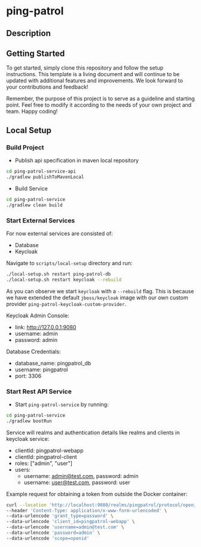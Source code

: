 # ping-patrol

## Description

## Getting Started

To get started, simply clone this repository and follow the setup instructions. This template is a living document and will continue to be updated with additional features and improvements. We look forward to your contributions and feedback!

Remember, the purpose of this project is to serve as a guideline and starting point. Feel free to modify it according to the needs of your own project and team. Happy coding!

## Local Setup

### Build Project

- Publish api specification in maven local repository

```bash
cd ping-patrol-service-api
./gradlew publishToMavenLocal
```

- Build Service

```bash
cd ping-patrol-service
./gradlew clean build 
```

### Start External Services

For now external services are consisted of:
- Database
- Keycloak

Navigate to `scripts/local-setup` directory and run:

```bash
./local-setup.sh restart ping-patrol-db
./local-setup.sh restart keycloak --rebuild
```

As you can observe we start `keycloak` with a `--rebuild` flag. This is because we have extended the default `jboss/keycloak` image with our own custom provider `ping-patrol-keycloak-custom-provider`.

Keycloak Admin Console:
- link: http://127.0.0.1:9080
- username: admin
- password: admin

Database Credentials:
- database_name: pingpatrol_db
- username: pingpatrol
- port: 3306


### Start Rest API Service

- Start `ping-patrol-service` by running:

```bash
cd ping-patrol-service
./gradlew bootRun
```

Service will realms and authentication details like realms and clients in keycloak service:
- clientId: pingpatrol-webapp
- clientId: pingpatrol-client
- roles: ["admin", "user"]
- users:
  - username: admin@test.com, password: admin
  - username: user@test.com, password: user

Example request for obtaining a token from outside the Docker container:

```bash
curl --location 'http://localhost:9080/realms/pingpatrol/protocol/openid-connect/token' \
--header 'Content-Type: application/x-www-form-urlencoded' \
--data-urlencode 'grant_type=password' \
--data-urlencode 'client_id=pingpatrol-webapp' \
--data-urlencode 'username=admin@test.com' \
--data-urlencode 'password=admin' \
--data-urlencode 'scope=openid'
```







